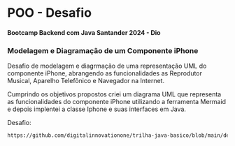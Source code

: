 # POO - Desafio 

#### Bootcamp Backend com Java  Santander 2024 - Dio

### Modelagem e Diagramação de um Componente iPhone 

Desafio de modelagem e diagrmação de uma representação UML do componente iPhone, abrangendo as funcionalidades as Reprodutor Musical, Aparelho Telefônico e Navegador na Internet.

Cumprindo os objetivos propostos criei um diagrama UML que representa as funcionalidades do componente iPhone utilizando a ferramenta Mermaid e depois implentei a classe Iphone e suas interfaces em Java.

Desafio: 
``` bash
https://github.com/digitalinnovationone/trilha-java-basico/blob/main/desafios/poo/README.md
```
